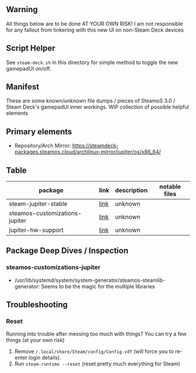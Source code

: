 ## Warning
All things below are to be done AT YOUR OWN RISK! I am not responsible for any fallout from tinkering with this new UI on non-Steam Deck devices

## Script Helper
See `steam-deck.sh` in this directory for simple method to toggle the new gamepadUI on/off.

## Manifest
These are some known/unknown file dumps / pieces of SteamoS 3.0 / Steam Deck's gamepadUI inner workings. WIP collection of possible helpful elements

## Primary elements

* Repository/Arch Mirror: https://steamdeck-packages.steamos.cloud/archlinux-mirror/jupiter/os/x86_64/

## Table

| package | link | description | notable files | 
| ------- | ---- | ----------- | ------------- |
|steam-jupiter-stable | [link](https://steamdeck-packages.steamos.cloud/archlinux-mirror/jupiter/os/x86_64/steam-jupiter-stable-1.0.0.74-2.13-x86_64.pkg.tar.zst) | unknown | |
|steamos-customizations-jupiter| [link](https://steamdeck-packages.steamos.cloud/archlinux-mirror/jupiter/os/x86_64/steamos-customizations-jupiter-20220227.2-1-any.pkg.tar.zst) | unknown | |
| jupiter-hw-support | [link](https://steamdeck-packages.steamos.cloud/archlinux-mirror/jupiter/os/x86_64/jupiter-hw-support-20220224.1.2-1-any.pkg.tar.zst) | unknown |

## Package Deep Dives / Inspection

### steamos-customizations-jupiter

* /usr/lib/systemd/system/system-generator/steamos-steamlib-generator: Seems to be the magic for the multiple libraries


## Troubleshooting

### Reset
Running into trouble after messing too much with things? You can try a few things (at your own risk)

1. Remove `/.local/share/Steam/config/Config.vdf` (will force you to re-enter login details). 
2. Run `steam-runtime --reset` (reset pretty much everything for Steam)
